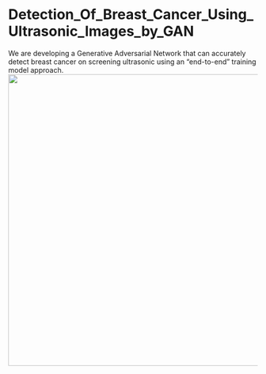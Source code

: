 # Detection_Of_Breast_Cancer_Using_Ultrasonic_Images_by_GAN
We are developing a Generative Adversarial Network that can accurately detect breast cancer on screening ultrasonic using an “end-to-end” training model approach. <br>
<img src="https://asterclinic.ae/blog/wp-content/uploads/2017/07/Breast-cancer-final-750x389.png" hight="670" width="590"/>
